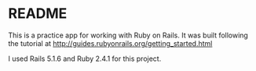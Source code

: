 # README

This is a practice app for working with Ruby on Rails. It was built following the tutorial at http://guides.rubyonrails.org/getting_started.html 

I used Rails 5.1.6 and Ruby 2.4.1 for this project.
